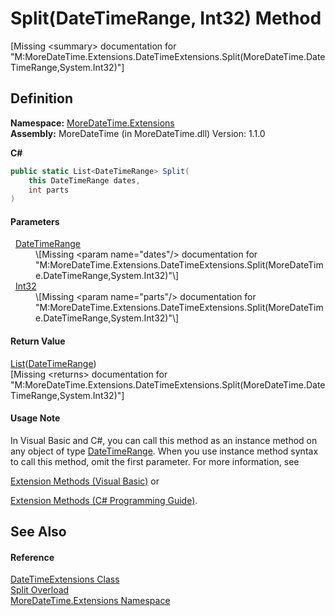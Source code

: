 # Split(DateTimeRange, Int32) Method


\[Missing &lt;summary&gt; documentation for "M:MoreDateTime.Extensions.DateTimeExtensions.Split(MoreDateTime.DateTimeRange,System.Int32)"\]



## Definition
**Namespace:** <a href="N_MoreDateTime_Extensions">MoreDateTime.Extensions</a>  
**Assembly:** MoreDateTime (in MoreDateTime.dll) Version: 1.1.0

**C#**
``` C#
public static List<DateTimeRange> Split(
	this DateTimeRange dates,
	int parts
)
```



#### Parameters
<dl><dt>  <a href="T_MoreDateTime_DateTimeRange">DateTimeRange</a></dt><dd>\[Missing &lt;param name="dates"/&gt; documentation for "M:MoreDateTime.Extensions.DateTimeExtensions.Split(MoreDateTime.DateTimeRange,System.Int32)"\]</dd><dt>  <a href="https://learn.microsoft.com/dotnet/api/system.int32" target="_blank" rel="noopener noreferrer">Int32</a></dt><dd>\[Missing &lt;param name="parts"/&gt; documentation for "M:MoreDateTime.Extensions.DateTimeExtensions.Split(MoreDateTime.DateTimeRange,System.Int32)"\]</dd></dl>

#### Return Value
<a href="https://learn.microsoft.com/dotnet/api/system.collections.generic.list-1" target="_blank" rel="noopener noreferrer">List</a>(<a href="T_MoreDateTime_DateTimeRange">DateTimeRange</a>)  
\[Missing &lt;returns&gt; documentation for "M:MoreDateTime.Extensions.DateTimeExtensions.Split(MoreDateTime.DateTimeRange,System.Int32)"\]

#### Usage Note
In Visual Basic and C#, you can call this method as an instance method on any object of type <a href="T_MoreDateTime_DateTimeRange">DateTimeRange</a>. When you use instance method syntax to call this method, omit the first parameter. For more information, see <a href="https://docs.microsoft.com/dotnet/visual-basic/programming-guide/language-features/procedures/extension-methods" target="_blank" rel="noopener noreferrer">

Extension Methods (Visual Basic)</a> or <a href="https://docs.microsoft.com/dotnet/csharp/programming-guide/classes-and-structs/extension-methods" target="_blank" rel="noopener noreferrer">

Extension Methods (C# Programming Guide)</a>.

## See Also


#### Reference
<a href="T_MoreDateTime_Extensions_DateTimeExtensions">DateTimeExtensions Class</a>  
<a href="Overload_MoreDateTime_Extensions_DateTimeExtensions_Split">Split Overload</a>  
<a href="N_MoreDateTime_Extensions">MoreDateTime.Extensions Namespace</a>  
